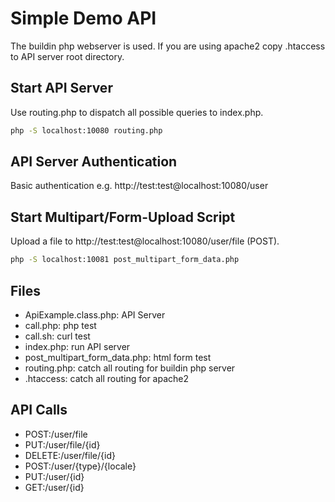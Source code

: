 # Simple Demo API

The buildin php webserver is used. If you are using apache2 copy .htaccess to
API server root directory.


## Start API Server

Use routing.php to dispatch all possible queries to index.php.

```sh
php -S localhost:10080 routing.php
```

## API Server Authentication

Basic authentication e.g. http://test:test@localhost:10080/user

## Start Multipart/Form-Upload Script

Upload a file to http://test:test@localhost:10080/user/file (POST). 

```sh
php -S localhost:10081 post_multipart_form_data.php
```

## Files

* ApiExample.class.php: API Server
* call.php: php test
* call.sh: curl test
* index.php: run API server
* post_multipart_form_data.php: html form test
* routing.php: catch all routing for buildin php server
* .htaccess: catch all routing for apache2

## API Calls

* POST:/user/file
* PUT:/user/file/{id}
* DELETE:/user/file/{id}
* POST:/user/{type}/{locale}
* PUT:/user/{id}
* GET:/user/{id}
 
